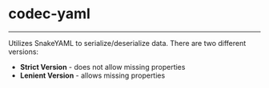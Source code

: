# codec-yaml

---

Utilizes SnakeYAML to serialize/deserialize data. There are two different versions: 

- **Strict Version** - does not allow missing properties
- **Lenient Version** - allows missing properties
